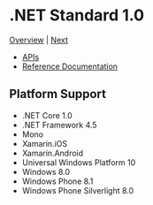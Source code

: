 # .NET Standard 1.0

[Overview](../versions.md) | [Next](netstandard1.1.md)

* [APIs](netstandard1.0_ref.md)
* [Reference Documentation](https://docs.microsoft.com/en-us/dotnet/api/?view=netstandard-1.0)

## Platform Support

* .NET Core 1.0
* .NET Framework 4.5
* Mono
* Xamarin.iOS
* Xamarin.Android
* Universal Windows Platform 10
* Windows 8.0
* Windows Phone 8.1
* Windows Phone Silverlight 8.0
